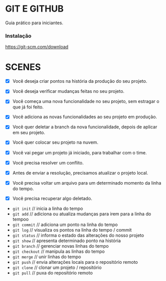 # GIT E GITHUB

Guia prático para iniciantes.

### Instalação

https://git-scm.com/download

# SCENES

- [x] Você deseja criar pontos na história da produção do seu projeto.
- [x] Você deseja verificar mudanças feitas no seu projeto.

- [x] Você começa uma nova funcionalidade no seu projeto, sem estragar o que já foi feito.
- [x] Você adiciona as novas funcionalidades ao seu projeto em produção.
- [x] Você quer deletar a branch da nova funcionalidade, depois de aplicar em seu projeto.

- [x] Você quer colocar seu projeto na nuvem.

- [x] Você vai pegar um projeto já iniciado, para trabalhar com o time.
- [x] Você precisa resolver um conflito.
- [x] Antes de enviar a resolução, precisamos atualizar o projeto local.

- [x] Você precisa voltar um arquivo para um determinado momento da linha do tempo.
- [x] Você precisa recuperar algo deletado.

* `git init` // inicia a linha do tempo
* `git add` // adiciona ou atualiza mudanças para irem para a linha do tempoo
* `git commit` // adiciona um ponto na linha do tempo
* `git log` // visualiza os pontos na linha do tempo / commit
* `git status` // informa o estado das alterações do nosso projeto
* `git show` // apresenta determinado ponto na história
* `git branch` // gerenciar novas linhas do tempo
* `git checkout` // manipula as linhas do tempo
* `git merge` // unir linhas do tempo
* `git push` // envia alterações locais para o repositório remoto
* `git clone` // clonar um projeto / repositório
* `git pull` // puxa do repositório remoto